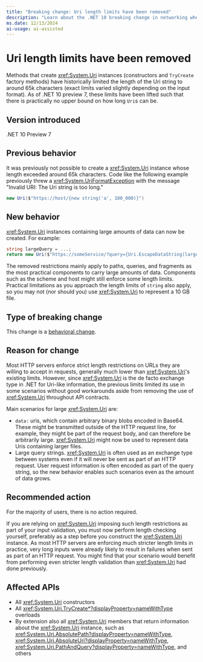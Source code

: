 ```yaml
---
title: "Breaking change: Uri length limits have been removed"
description: "Learn about the .NET 10 breaking change in networking where Uri length limits of around 65k characters have been removed."
ms.date: 12/13/2024
ai-usage: ai-assisted
---
```


# Uri length limits have been removed

Methods that create <xref:System.Uri> instances (constructors and `TryCreate` factory methods) have historically limited the length of the Uri string to around 65k characters (exact limits varied slightly depending on the input format). As of .NET 10 preview 7, these limits have been lifted such that there is practically no upper bound on how long `Uri`s can be.

## Version introduced

.NET 10 Preview 7

## Previous behavior

It was previously not possible to create a <xref:System.Uri> instance whose length exceeded around 65k characters. Code like the following example previously threw a <xref:System.UriFormatException> with the message "Invalid URI: The Uri string is too long."

```csharp
new Uri($"https://host/{new string('a', 100_000)}")
```

## New behavior

<xref:System.Uri> instances containing large amounts of data can now be created. For example:

```csharp
string largeQuery = ...;
return new Uri($"https://someService/?query={Uri.EscapeDataString(largeQuery)}");
```

The removed restrictions mainly apply to paths, queries, and fragments as the most practical components to carry large amounts of data. Components such as the scheme and host might still enforce some length limits. Practical limitations as you approach the length limits of `string` also apply, so you may not (nor should you) use <xref:System.Uri> to represent a 10 GB file.

## Type of breaking change

This change is a [behavioral change](../../categories.md#behavioral-change).

## Reason for change

Most HTTP servers enforce strict length restrictions on URLs they are willing to accept in requests, generally much lower than <xref:System.Uri>'s existing limits. However, since <xref:System.Uri> is the de facto exchange type in .NET for Uri-like information, the previous limits limited its use in some scenarios without good workarounds aside from removing the use of <xref:System.Uri> throughout API contracts.

Main scenarios for large <xref:System.Uri> are:

- `data:` uris, which contain arbitrary binary blobs encoded in Base64. These might be transmitted outside of the HTTP request line, for example, they might be part of the request body, and can therefore be arbitrarily large. <xref:System.Uri> might now be used to represent data Uris containing larger files.
- Large query strings. <xref:System.Uri> is often used as an exchange type between systems even if it will never be sent as part of an HTTP request. User request information is often encoded as part of the query string, so the new behavior enables such scenarios even as the amount of data grows.

## Recommended action

For the majority of users, there is no action required.

If you are relying on <xref:System.Uri> imposing such length restrictions as part of your input validation, you must now perform length checking yourself, preferably as a step before you construct the <xref:System.Uri> instance. As most HTTP servers are enforcing much stricter length limits in practice, very long inputs were already likely to result in failures when sent as part of an HTTP request. You might find that your scenario would benefit from performing even stricter length validation than <xref:System.Uri> had done previously.

## Affected APIs

- All <xref:System.Uri> constructors
- All <xref:System.Uri.TryCreate*?displayProperty=nameWithType> overloads
- By extension also all <xref:System.Uri> members that return information about the <xref:System.Uri> instance, such as <xref:System.Uri.AbsolutePath?displayProperty=nameWithType>, <xref:System.Uri.AbsoluteUri?displayProperty=nameWithType>, <xref:System.Uri.PathAndQuery?displayProperty=nameWithType>, and others
